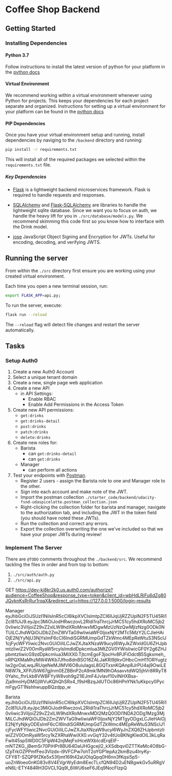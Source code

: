 # Coffee Shop Backend

## Getting Started

### Installing Dependencies

#### Python 3.7

Follow instructions to install the latest version of python for your platform in the [python docs](https://docs.python.org/3/using/unix.html#getting-and-installing-the-latest-version-of-python)

#### Virtual Environment

We recommend working within a virtual environment whenever using Python for projects. This keeps your dependencies for each project separate and organized. Instructions for setting up a virtual environment for your platform can be found in the [python docs](https://packaging.python.org/guides/installing-using-pip-and-virtual-environments/)

#### PIP Dependencies

Once you have your virtual environment setup and running, install dependencies by naviging to the `/backend` directory and running:

```bash
pip install -r requirements.txt
```

This will install all of the required packages we selected within the `requirements.txt` file.

##### Key Dependencies

- [Flask](http://flask.pocoo.org/) is a lightweight backend microservices framework. Flask is required to handle requests and responses.

- [SQLAlchemy](https://www.sqlalchemy.org/) and [Flask-SQLAlchemy](https://flask-sqlalchemy.palletsprojects.com/en/2.x/) are libraries to handle the lightweight sqlite database. Since we want you to focus on auth, we handle the heavy lift for you in `./src/database/models.py`. We recommend skimming this code first so you know how to interface with the Drink model.

- [jose](https://python-jose.readthedocs.io/en/latest/) JavaScript Object Signing and Encryption for JWTs. Useful for encoding, decoding, and verifying JWTS.

## Running the server

From within the `./src` directory first ensure you are working using your created virtual environment.

Each time you open a new terminal session, run:

```bash
export FLASK_APP=api.py;
```

To run the server, execute:

```bash
flask run --reload
```

The `--reload` flag will detect file changes and restart the server automatically.

## Tasks

### Setup Auth0

1. Create a new Auth0 Account
2. Select a unique tenant domain
3. Create a new, single page web application
4. Create a new API
   - in API Settings:
     - Enable RBAC
     - Enable Add Permissions in the Access Token
5. Create new API permissions:
   - `get:drinks`
   - `get:drinks-detail`
   - `post:drinks`
   - `patch:drinks`
   - `delete:drinks`
6. Create new roles for:
   - Barista
     - can `get:drinks-detail`
     - can `get:drinks`
   - Manager
     - can perform all actions
7. Test your endpoints with [Postman](https://getpostman.com).
   - Register 2 users - assign the Barista role to one and Manager role to the other.
   - Sign into each account and make note of the JWT.
   - Import the postman collection `./starter_code/backend/udacity-fsnd-udaspicelatte.postman_collection.json`
   - Right-clicking the collection folder for barista and manager, navigate to the authorization tab, and including the JWT in the token field (you should have noted these JWTs).
   - Run the collection and correct any errors.
   - Export the collection overwriting the one we've included so that we have your proper JWTs during review!

### Implement The Server

There are `@TODO` comments throughout the `./backend/src`. We recommend tackling the files in order and from top to bottom:

1. `./src/auth/auth.py`
2. `./src/api.py`



GET https://dev-ki8kr2k0.us.auth0.com/authorize?audience=CoffeeShop&response_type=token&client_id=wbHdLRjFu6dZg80JQyknKsRrRur1rqaX&redirect_uri=https://127.0.0.1:5000/login-results

Manager
eyJhbGciOiJSUzI1NiIsInR5cCI6IkpXVCIsImtpZCI6IlJqUjRZZUplN2F5TU45Ri1Zcl81UiJ9.eyJpc3MiOiJodHRwczovL2Rldi1raThrcjJrMC51cy5hdXRoMC5jb20vIiwic3ViIjoiZ29vZ2xlLW9hdXRoMnwxMDgwMzUzNzQwMjIzNzg0ODk0NTUiLCJhdWQiOiJDb2ZmZWVTaG9wIiwiaWF0IjoxNjY2MTc5MzY2LCJleHAiOjE2NjYyNjU3NjYsImF6cCI6IndiSGRMUmpGdTZkWmc4MEpReWtuS3NSclJ1cjFycWFYIiwic2NvcGUiOiIiLCJwZXJtaXNzaW9ucyI6WyJkZWxldGU6ZHJpbmtzIiwiZ2V0OmRyaW5rcyIsImdldDpkcmlua3MtZGV0YWlsIiwicGF0Y2g6ZHJpbmtzIiwicG9zdDpkcmlua3MiXX0.TjtcmEgoF3jocHv8PJFiOdctB5Sgkxmeh_nRPQXMaMhzMW4WKb7Jfho8dnBSO16ZALJaKRI9jtkvOHbcCmH11ORYugtzIw2gvOaLwqJRUqeNeMJlMVl6O8uiulagsL8GQTxsnKQAnp8JrPU4aj9OwiLEN8W7k_XFPJ5iW67gjInm0EZBBnP2cA9mk1MN9hOAsavvtdWQ5jhVr8RRyT80Yahc_fhrLkb8VWBFYyW8voh9g21lEJmF4Jvlavf10vINHXBsa-Zja9mnHyDMGjWVuKQhQhSRx4_f9sHBzqJdUTOc86HPnYNk1uKkpcy0PycmFgyGT1NshhwuppBQzdpp_w

Barista
eyJhbGciOiJSUzI1NiIsInR5cCI6IkpXVCIsImtpZCI6IlJqUjRZZUplN2F5TU45Ri1Zcl81UiJ9.eyJpc3MiOiJodHRwczovL2Rldi1raThrcjJrMC51cy5hdXRoMC5jb20vIiwic3ViIjoiZ29vZ2xlLW9hdXRoMnwxMDI2MzQ0ODI1NDA2ODg1Mzg3MjMiLCJhdWQiOiJDb2ZmZWVTaG9wIiwiaWF0IjoxNjY2MTgyODgxLCJleHAiOjE2NjYyNjkyODEsImF6cCI6IndiSGRMUmpGdTZkWmc4MEpReWtuS3NSclJ1cjFycWFYIiwic2NvcGUiOiIiLCJwZXJtaXNzaW9ucyI6WyJnZXQ6ZHJpbmtzIiwiZ2V0OmRyaW5rcy1kZXRhaWwiXX0.vvGqY32v4tUoBKNgKIedOIL3kLqRaFwIt45sp5WD0C5FIpW42njMejFxiHceWXbIcdErqEIF-mNTZKG_jBemSr70PiHPr8BU64DaIJHGgcejI2_kXSdbqvi0ZTTKeMc4O8bG-tZpTrkOZPPmfFeo3VIzdx-i9VFCPw7ohT2oYGP1epAz2kmBzu4InyKy-CFY8T-SZQP9fZKe5x53fjmt169t42aUOIqQpq0H6nn3fKqsi5p5-uoZnWoeo0nKG83v8V4EVgrWyEdm8EecTLcfQN94D2uENBgwkGv5uRRgVeN6L-ETY484RH3GVCL1Qq9l_6iWU6seF6JEq9NocFIzpQ
